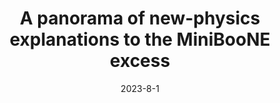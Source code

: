 ---
title: 'A panorama of new-physics explanations to the MiniBooNE excess'
pub_number: 4
authors:  Asli M. Abdullahi,  Jaime Hoefken Zink,  Matheus Hostert,  Daniele Massaro,  Silvia Pascoli
collection: publication
permalink: /publication/2023-8-1-Apanoramaofnew-physicsexplanationstotheMiniBooNEexcess
date: 2023-8-1
venue:  
paperurl: 'https://arxiv.org/abs/2308.02543'
citation_notitle: 'Asli M. Abdullahi, Jaime Hoefken Zink, Matheus Hostert, Daniele Massaro, Silvia Pascoli, preprint, 2023'
citation: 'A panorama of new-physics explanations to the MiniBooNE excess, Asli M. Abdullahi, Jaime Hoefken Zink, Matheus Hostert, Daniele Massaro, Silvia Pascoli, preprint, 2023'
eprint: '2308.02543'

---